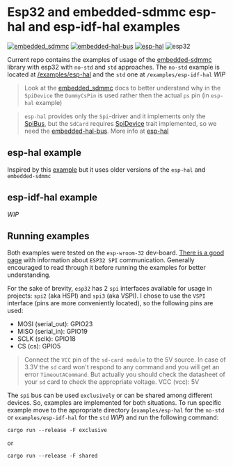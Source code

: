 # Esp32 and embedded-sdmmc esp-hal and esp-idf-hal examples

<a href="https://docs.rs/embedded-sdmmc/0.7.0/embedded_sdmmc/"><img src="https://img.shields.io/badge/embedded_sdmmc-0.7.0-green?style=flat&link=https://docs.rs/embedded-sdmmc/0.7.0/embedded_sdmmc/" alt="embedded_sdmmc" /></a>
<a href="https://docs.rs/embedded-hal-bus/0.2.0/embedded_hal_bus/"><img src="https://img.shields.io/badge/embedded--hal--bus-0.2.0-green?style=flat&link=https://docs.rs/embedded-hal-bus/0.2.0/embedded_hal_bus/" alt="embedded-hal-bus" /></a>
<a href="https://docs.esp-rs.org/esp-hal/esp-hal/0.18.0/esp32/esp_hal/"><img src="https://img.shields.io/badge/esp--hal-0.18.0-green?style=flat&link=https://docs.esp-rs.org/esp-hal/esp-hal/0.18.0/esp32/esp_hal/" alt="esp-hal" /></a>
<img src="https://img.shields.io/badge/esp32-purple?style=flat" alt="esp32" />

Current repo contains the examples of usage of the [embedded-sdmmc](https://crates.io/crates/embedded-sdmmc) library with esp32 with `no-std` and `std` approaches. The `no-std` example is located at [/examples/esp-hal](examples/esp-hal/README.md) and the `std` one at `/examples/esp-idf-hal` *WIP*

> Look at the [embedded_sdmmc](https://docs.rs/embedded-sdmmc/0.7.0/embedded_sdmmc/struct.SdCard.html) docs to better understand why in the `SpiDevice` the `DummyCsPin` is used rather then the actual `ps` pin (in `esp-hal` example)

> `esp-hal` provides only the `Spi`-driver and it implements only the [SpiBus](https://docs.rs/embedded-hal/1.0.0/embedded_hal/spi/trait.SpiBus.html), but the `SdCard` requires [SpiDevice](https://docs.rs/embedded-hal/1.0.0/embedded_hal/spi/trait.SpiDevice.html) trait implemented, so we need the [embedded-hal-bus](https://docs.rs/embedded-hal-bus/0.2.0/embedded_hal_bus/index.html). More info at [esp-hal](https://docs.esp-rs.org/esp-hal/esp-hal/0.18.0/esp32/esp_hal/spi/master/index.html#shared-spi-access)

## esp-hal example

Inspired by this [example](https://github.com/Nereuxofficial/esp-sdcard) but it uses older versions of the `esp-hal` and `embedded-sdmmc`

## esp-idf-hal example

*WIP*

## Running examples

Both examples were tested on the `esp-wroom-32` dev-board. [There is a good page](https://randomnerdtutorials.com/esp32-spi-communication-arduino/) with information about `ESP32 SPI` communication. Generally encouraged to read through it before running the examples for better understanding.

For the sake of brevity, `esp32` has 2 `spi` interfaces available for usage in projects: `spi2` (aka HSPI) and `spi3` (aka VSPI). I chose to use the `VSPI` interface (pins are more conveniently located), so the following pins are used:
- MOSI  (serial_out):   GPIO23
- MISO  (serial_in):    GPIO19
- SCLK  (sclk):         GPIO18
- CS    (cs):           GPIO5

> Connect the `VCC` pin of the `sd-card module` to the 5V source. In case of 3.3V the `sd` card won't respond to any command and you will get an error `TimeoutACommand`. But actually you should check the datasheet of your `sd` card to check the appropriate voltage.
VCC   (vcc):          5V

The `spi` bus can be used `exclusively` or can be shared among different devices. So, examples are implemented for both situations.
To run specific example move to the appropriate directory (`examples/esp-hal` for the `no-std` or `examples/esp-idf-hal` for the `std` *WIP*) and run the following command:
```
cargo run --release -F exclusive
```

or 

```
cargo run --release -F shared
```